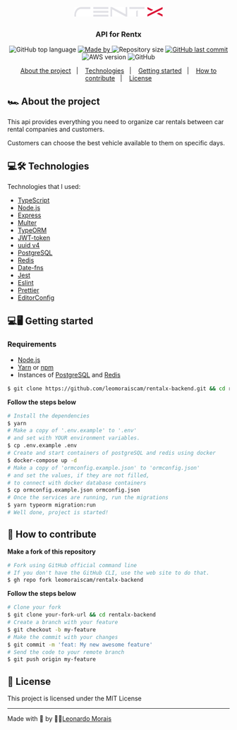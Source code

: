 <h1 align="center">
  <img alt="Logo" src="./assets/logo.svg" width="200px">
</h1>

<h3 align="center">
  API for Rentx
</h3>

<p align="center">
  <img alt="GitHub top language" src="https://img.shields.io/github/languages/top/ruandsx/gobarber-backend?color=%23FF9000">

  <a href="https://www.linkedin.com/in/leonardo-morais-456518182/" target="_blank" rel="noopener noreferrer">
    <img alt="Made by" src="https://img.shields.io/badge/made%20by-leonardo Morais-%23FF9000">
  </a>

  <img alt="Repository size" src="https://img.shields.io/github/repo-size/leomoraiscam/gobarber-backend?color=%23FF9000">


  <a href="https://github.com/ruandsx/gobarber-backend/commits/master">
    <img alt="GitHub last commit" src="https://img.shields.io/github/last-commit/leomoraiscam/gobarber-backend?color=%23FF9000">
  </a>

  <img alt="AWS version" src="https://img.shields.io/badge/aws-api--v2-green.svg?color=%23FF9000">

  <img alt="GitHub" src="https://img.shields.io/github/license/leomoraiscam/gobarber-backend?color=%23FF9000">
</p>

<p align="center">
  <a href="#%EF%B8%8F-about-the-project">About the project</a>&nbsp;&nbsp;&nbsp;|&nbsp;&nbsp;&nbsp;
  <a href="#-technologies">Technologies</a>&nbsp;&nbsp;&nbsp;|&nbsp;&nbsp;&nbsp;
  <a href="#-getting-started">Getting started</a>&nbsp;&nbsp;&nbsp;|&nbsp;&nbsp;&nbsp;
  <a href="#-how-to-contribute">How to contribute</a>&nbsp;&nbsp;&nbsp;|&nbsp;&nbsp;&nbsp;
  <a href="#-license">License</a>
</p>

## 🏎️ About the project

This api provides everything you need to organize car rentals between car rental companies and customers.

Customers can choose the best vehicle available to them on specific days.


## 💻🛠 Technologies


Technologies that I used:
- [TypeScript](https://www.typescriptlang.org/)
- [Node.js](https://nodejs.org/en/)
- [Express](https://expressjs.com/pt-br/)
- [Multer](https://github.com/expressjs/multer)
- [TypeORM](https://typeorm.io/)
- [JWT-token](https://jwt.io/)
- [uuid v4](https://github.com/thenativeweb/uuidv4/)
- [PostgreSQL](https://www.postgresql.org/)
- [Redis](https://redis.io/)
- [Date-fns](https://date-fns.org/)
- [Jest](https://jestjs.io/)
- [Eslint](https://eslint.org/)
- [Prettier](https://prettier.io/)
- [EditorConfig](https://editorconfig.org/)

## 💻🖥 Getting started


### Requirements

- [Node.js](https://nodejs.org/en/)
- [Yarn](https://classic.yarnpkg.com/) or [npm](https://www.npmjs.com/)
- Instances of [PostgreSQL](https://www.postgresql.org/) and [Redis](https:/redis.io/)

```bash
$ git clone https://github.com/leomoraiscam/rentalx-backend.git && cd rentalx-backend-main
```

**Follow the steps below**

```bash
# Install the dependencies
$ yarn
# Make a copy of '.env.example' to '.env'
# and set with YOUR environment variables.
$ cp .env.example .env
# Create and start containers of postgreSQL and redis using docker
$ docker-compose up -d
# Make a copy of 'ormconfig.example.json' to 'ormconfig.json'
# and set the values, if they are not filled,
# to connect with docker database containers
$ cp ormconfig.example.json ormconfig.json
# Once the services are running, run the migrations
$ yarn typeorm migration:run
# Well done, project is started!
```

## 🤔 How to contribute

**Make a fork of this repository**

```bash
# Fork using GitHub official command line
# If you don't have the GitHub CLI, use the web site to do that.
$ gh repo fork leomoraiscam/rentalx-backend
```

**Follow the steps below**

```bash
# Clone your fork
$ git clone your-fork-url && cd rentalx-backend
# Create a branch with your feature
$ git checkout -b my-feature
# Make the commit with your changes
$ git commit -m 'feat: My new awesome feature'
# Send the code to your remote branch
$ git push origin my-feature
```

## 📝 License

This project is licensed under the MIT License

---

Made with 💛 by 👨‍💻[Leonardo Morais](https://www.linkedin.com/in/leonardo-morais-456518182/)
